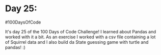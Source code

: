 # Day 25:
#100DaysOfCode

It's day 25 of the 100 Days of Code Challenge! I learned about Pandas and worked with it a bit. As an exercise I worked with a csv file containing a lot of Squirrel data and I also build da State guessing game with turtle and pandas! :)
